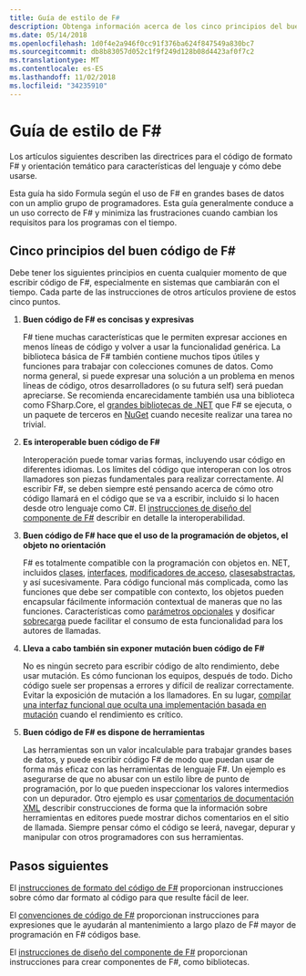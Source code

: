```yaml
---
title: Guía de estilo de F#
description: Obtenga información acerca de los cinco principios del buen código de F#.
ms.date: 05/14/2018
ms.openlocfilehash: 1d0f4e2a946f0cc91f376ba624f847549a830bc7
ms.sourcegitcommit: db8b83057d052c1f9f249d128b08d4423af0f7c2
ms.translationtype: MT
ms.contentlocale: es-ES
ms.lasthandoff: 11/02/2018
ms.locfileid: "34235910"
---
```

# <a name="f-style-guide"></a>Guía de estilo de F#

Los artículos siguientes describen las directrices para el código de formato F# y orientación temático para características del lenguaje y cómo debe usarse.

Esta guía ha sido Formula según el uso de F# en grandes bases de datos con un amplio grupo de programadores. Esta guía generalmente conduce a un uso correcto de F# y minimiza las frustraciones cuando cambian los requisitos para los programas con el tiempo.

## <a name="five-principles-of-good-f-code"></a>Cinco principios del buen código de F#

Debe tener los siguientes principios en cuenta cualquier momento de que escribir código de F#, especialmente en sistemas que cambiarán con el tiempo. Cada parte de las instrucciones de otros artículos proviene de estos cinco puntos.

1. **Buen código de F# es concisas y expresivas**

    F# tiene muchas características que le permiten expresar acciones en menos líneas de código y volver a usar la funcionalidad genérica. La biblioteca básica de F# también contiene muchos tipos útiles y funciones para trabajar con colecciones comunes de datos. Como norma general, si puede expresar una solución a un problema en menos líneas de código, otros desarrolladores (o su futura self) será puedan apreciarse. Se recomienda encarecidamente también usa una biblioteca como FSharp.Core, el [grandes bibliotecas de .NET](https://docs.microsoft.com/dotnet/api/) que F# se ejecuta, o un paquete de terceros en [NuGet](https://www.nuget.org/) cuando necesite realizar una tarea no trivial.

2. **Es interoperable buen código de F#**

    Interoperación puede tomar varias formas, incluyendo usar código en diferentes idiomas. Los límites del código que interoperan con los otros llamadores son piezas fundamentales para realizar correctamente. Al escribir F#, se deben siempre esté pensando acerca de cómo otro código llamará en el código que se va a escribir, incluido si lo hacen desde otro lenguaje como C#. El [instrucciones de diseño del componente de F#](component-design-guidelines.md) describir en detalle la interoperabilidad.

3. **Buen código de F# hace que el uso de la programación de objetos, el objeto no orientación**

    F# es totalmente compatible con la programación con objetos en. NET, incluidos [clases](../language-reference/classes.md), [interfaces](../language-reference/interfaces.md), [modificadores de acceso](../language-reference/access-control.md), [clasesabstractas](../language-reference/abstract-classes.md), y así sucesivamente. Para código funcional más complicada, como las funciones que debe ser compatible con contexto, los objetos pueden encapsular fácilmente información contextual de maneras que no las funciones. Características como [parámetros opcionales](../language-reference/members/methods.md#optional-arguments) y dosificar [sobrecarga](../language-reference/members/methods.md#overloaded-methods) puede facilitar el consumo de esta funcionalidad para los autores de llamadas.

4. **Lleva a cabo también sin exponer mutación buen código de F#**

    No es ningún secreto para escribir código de alto rendimiento, debe usar mutación. Es cómo funcionan los equipos, después de todo. Dicho código suele ser propensas a errores y difícil de realizar correctamente. Evitar la exposición de mutación a los llamadores. En su lugar, [compilar una interfaz funcional que oculta una implementación basada en mutación](conventions.md#performance) cuando el rendimiento es crítico.

5. **Buen código de F# es dispone de herramientas**

    Las herramientas son un valor incalculable para trabajar grandes bases de datos, y puede escribir código F# de modo que puedan usar de forma más eficaz con las herramientas de lenguaje F#. Un ejemplo es asegurarse de que no abusar con un estilo libre de punto de programación, por lo que pueden inspeccionar los valores intermedios con un depurador. Otro ejemplo es usar [comentarios de documentación XML](../language-reference/xml-documentation.md) describir construcciones de forma que la información sobre herramientas en editores puede mostrar dichos comentarios en el sitio de llamada. Siempre pensar cómo el código se leerá, navegar, depurar y manipular con otros programadores con sus herramientas.

## <a name="next-steps"></a>Pasos siguientes

El [instrucciones de formato del código de F#](formatting.md) proporcionan instrucciones sobre cómo dar formato al código para que resulte fácil de leer.

El [convenciones de código de F#](conventions.md) proporcionan instrucciones para expresiones que le ayudarán al mantenimiento a largo plazo de F# mayor de programación en F# códigos base.

El [instrucciones de diseño del componente de F#](component-design-guidelines.md) proporcionan instrucciones para crear componentes de F#, como bibliotecas.

